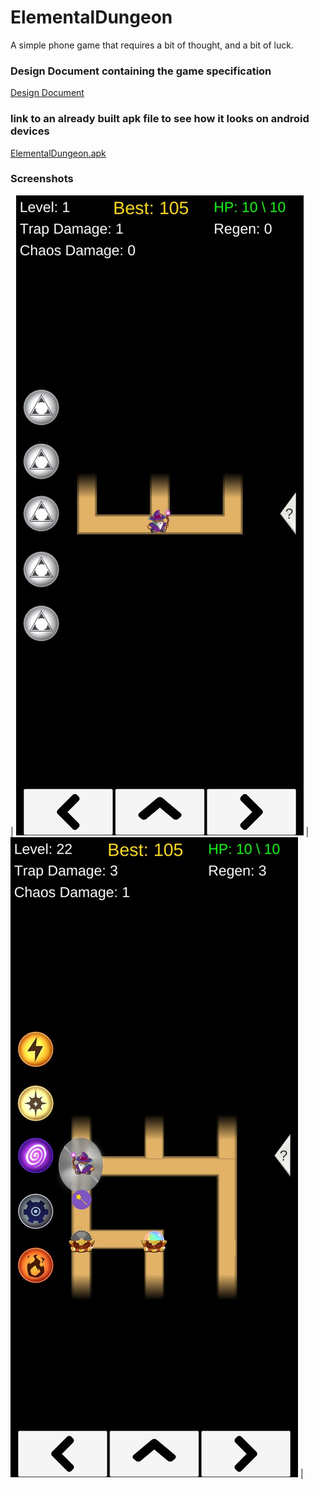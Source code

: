 # ElementalDungeon
A simple phone game that requires a bit of thought, and a bit of luck.

### Design Document containing the game specification
[Design Document](https://docs.google.com/document/d/1ivym2gBa4Z3kDhkokJWL7P6FX02-8AKpfrucd7ej1Xs/edit?usp=sharing) 

### link to an already built apk file to see how it looks on android devices
[ElementalDungeon.apk](https://drive.google.com/file/d/1yI74FJ89_c9rUZ-6xVzQoG3r1K5yOFtp/view?usp=sharing)

### Screenshots
| ![Start Game](screenshots/startGameScreenshot.jpeg) | ![Middle Game](screenshots/midGameScreenshot.jpeg) |

